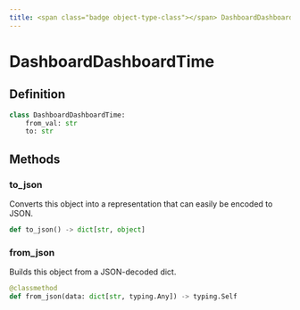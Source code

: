 ```yaml
---
title: <span class="badge object-type-class"></span> DashboardDashboardTime
---
```

# <span class="badge object-type-class"></span> DashboardDashboardTime

## Definition

```python
class DashboardDashboardTime:
    from_val: str
    to: str
```
## Methods

### <span class="badge object-method"></span> to_json

Converts this object into a representation that can easily be encoded to JSON.

```python
def to_json() -> dict[str, object]
```

### <span class="badge object-method"></span> from_json

Builds this object from a JSON-decoded dict.

```python
@classmethod
def from_json(data: dict[str, typing.Any]) -> typing.Self
```

